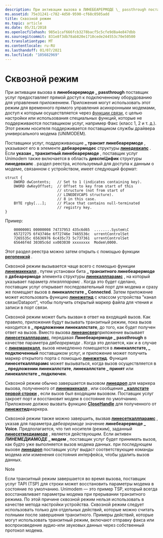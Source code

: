 ```yaml
---
description: При активации вызова в ЛИНЕБЕАРЕРМОДЕ \_ passthrough поставщик услуг предоставляет прямой доступ к подключенному оборудованию для управления приложением.
ms.assetid: 75e31241-c782-4d50-9590-cf68c0505add
title: Сквозной режим
ms.topic: article
ms.date: 05/31/2018
ms.openlocfilehash: 985e1caf666fcb3278bacf5c5cfe9d8a4e847dbb
ms.sourcegitcommit: 831e8f3db78ab820e1710cede244553c70e50500
ms.translationtype: MT
ms.contentlocale: ru-RU
ms.lasthandoff: 01/07/2021
ms.locfileid: "105682969"
---
```

# <a name="passthrough-mode"></a>Сквозной режим

При активации вызова в **линебеарермоде \_ passthrough** поставщик услуг предоставляет прямой доступ к подключенному оборудованию для управления приложением. Приложения могут использовать этот режим для временного прямого управления асинхронными модемами, доступ к которым осуществляется через [функции связи](/windows/desktop/DevIO/communications-functions), с целью настройки или использования специальных функций, которые не поддерживаются поставщиком услуг, например Факс (класс 1, 2 и т. д.). Этот режим носителя поддерживается поставщиком службы драйвера универсального модема (UNIMODEM).

Поставщики услуг, поддерживающие **\_ транзит линебеарермоде** , указывают его в элементе **двбеарермодес** структуры [**линедевкапс**](/windows/desktop/api/Tapi/ns-tapi-linedevcaps) . Если **указан \_ транзитный линебеарермоде** , поставщик услуг Unimodem также включается в область **девспеЦифик** структуры **линедевкапс** . раздел реестра, используемый для доступа к данным о модеме, связанном с устройством, имеет следующий формат:

``` syntax
struct {
    DWORD dwContents;   // Set to 1 (indicates containing key).
    DWORD dwKeyOffset;  // Offset to key from start of this
                        // structure (not from start of
                        // LINEDEVCAPS structure).
                        // 8 in this case. 
    BYTE rgby[...];     // Place that contains null-terminated
                        // registry key. 
}
```

Пример:

``` syntax
    00000001 00000008 74737953 435c6d65  ........System\C
    65727275 6f43746e 6f72746e 7465536c  urrentControlSet
    7265535c 65636976 6c435c73 5c737361  urrentControlSet
    65646f4d 30305c6d xx003030 xxxxxxxx  Modem\0000.
```

Этот раздел реестра можно затем открыть с помощью функции [**регопенкэй**](/windows/desktop/api/winreg/nf-winreg-regopenkeya) .

Сквозной режим вызывается чаще всего с помощью функции [**линемакекалл**](/windows/desktop/api/Tapi/nf-tapi-linemakecall) , путем установки бита **\_ транзитного линебеарермоде** в **двбеарермоде** элемента структуры [**линекаллпарамс**](/windows/desktop/api/Tapi/ns-tapi-linecallparams) , на который указывает параметр *лпкаллпарамс* . Когда это будет сделано, поставщик услуг открывает последовательный порт для модема и сразу же помещает вызов в **линекаллстате \_ Connected**. Затем приложение может использовать функцию [**линежетид**](/windows/desktop/api/Tapi/nf-tapi-linegetid) с классом устройства "канал связи/Dataport", чтобы получить открытый маркер файла для чтения и записи в порт связи.

Сквозной режим может быть вызван в ответ на входящий вызов. Как правило, приложения будут вызывать транзитный режим, пока вызов находится в **\_ предложении линекаллстате**, до того, как будет получен ответ на вызов. Вместо вызова [**линеансвер**](/windows/desktop/api/Tapi/nf-tapi-lineanswer)приложение вызывает [**линесеткаллпарамс**](/windows/desktop/api/Tapi/nf-tapi-linesetcallparams), передавая **Линебеарермоде \_ passthrough** в качестве параметра *двбеарермоде* . Когда это делается, как и в случае с [**линемакекалл**](/windows/desktop/api/Tapi/nf-tapi-linemakecall), вызов немедленно помещается в **линекаллстате, \_ подключенный** поставщиком услуг, и приложение может получить маркер открытого порта с помощью [**линежетид**](/windows/desktop/api/Tapi/nf-tapi-linegetid). Функция **линесеткаллпарамс** может вызываться, когда вызов осуществляется в **\_ предложении линекаллстате**, **линекаллстате \_ принят** или **линекаллстате \_ подключен**.

Сквозной режим обычно завершается вызовом [**линедроп**](/windows/desktop/api/Tapi/nf-tapi-linedrop) для маркера вызова, полученного от [**линемакекалл**](/windows/desktop/api/Tapi/nf-tapi-linemakecall) , или сообщения [**\_ каллстате первой строки**](line-callstate.md) , если вызов был входящим вызовом. Поставщик услуг закроет порт и восстановит модем в состояние по умолчанию. Приложение должно вызвать функцию [**CloseHandle**](/windows/desktop/api/handleapi/nf-handleapi-closehandle) для полученного от [**линежетид**](/windows/desktop/api/Tapi/nf-tapi-linegetid)маркера.

Сквозной режим также можно завершить, вызвав [**линесеткаллпарамс**](/windows/desktop/api/Tapi/nf-tapi-linesetcallparams) , указав для параметра *двбеарермоде* значение **линебеарермоде \_ Voice**. Предполагается, что тип носителя (режим), заданный [**линесетмедиамоде**](/windows/desktop/api/Tapi/nf-tapi-linesetmediamode) , является действующим. Если активен **ЛИНЕМЕДИАМОДЕ \_ модем** , поставщик услуг будет принимать вызов, как будто уже выполняется вызов модема данных. при последующем вызове [**линедроп**](/windows/desktop/api/Tapi/nf-tapi-linedrop) поставщик услуг выдаст соответствующие команды модема или изменения состояния интерфейса, чтобы удалить вызов данных.

> [!Note]  
> Если транзитный режим завершается во время вызова, поставщик услуг TAPI (TSP) для строки может восстановить параметры модема в состояние по умолчанию. Unimodem — это пример TSP, который всегда восстанавливает параметры модема при прерывании транзитного режима. По этой причине сквозной режим нельзя использовать в качестве метода настройки устройства. Сквозной режим следует использовать только для отдельных действий, которые можно считать полными после завершения транзитного. Примеры действий, которые могут использовать транзитный режим, включают отправку факса или воспроизведение аудио-или звуковых данных через собственный протокол модема.

 

 

 
